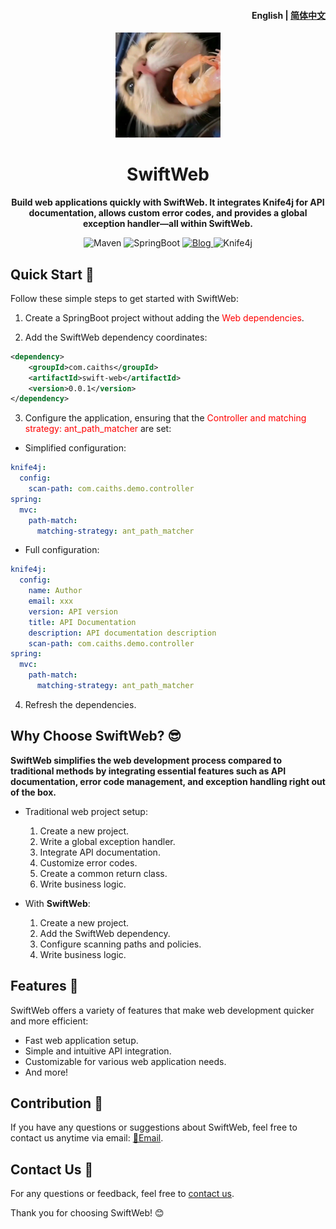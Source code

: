 <h4 align="right"><strong>English</strong> | <a href="README_CN.md">简体中文</a></h4>

<p align="center">
    <img src="favicon.jpg" width="168"/>
</p>

<h1 align="center">SwiftWeb</h1>
<p align="center"><strong>Build web applications quickly with SwiftWeb. It integrates Knife4j for API documentation, allows custom error codes, and provides a global exception handler—all within SwiftWeb.</strong></p>

<div align="center">
    <img alt="Maven" src="https://raster.shields.io/badge/Maven-3.8.1-red.svg"/>
    <img alt="SpringBoot" src="https://raster.shields.io/badge/SpringBoot-2.7+-green.svg"/>
    <a href="https://blog.caiths.com/">
        <img alt="Blog" src="https://raster.shields.io/badge/Blog-poboll-blue.svg"/>
    </a>
    <img alt="Knife4j" src="https://raster.shields.io/badge/Knife4j-3.0+-orange.svg"/>
</div>

## Quick Start 🏁

Follow these simple steps to get started with SwiftWeb:

1. Create a SpringBoot project without adding the <span style="color:red">Web dependencies</span>.

2. Add the SwiftWeb dependency coordinates:

```xml
<dependency>
    <groupId>com.caiths</groupId>
    <artifactId>swift-web</artifactId>
    <version>0.0.1</version>
</dependency>
```

3. Configure the application, ensuring that the <span style="color: red">Controller and matching strategy: ant_path_matcher</span> are set:

- Simplified configuration:

```yml
knife4j:
  config:
    scan-path: com.caiths.demo.controller
spring:
  mvc:
    path-match:
      matching-strategy: ant_path_matcher
```

- Full configuration:

```yml
knife4j:
  config:
    name: Author
    email: xxx
    version: API version
    title: API Documentation
    description: API documentation description
    scan-path: com.caiths.demo.controller
spring:
  mvc:
    path-match:
      matching-strategy: ant_path_matcher
```

4. Refresh the dependencies.

## Why Choose SwiftWeb? 😎

**SwiftWeb simplifies the web development process compared to traditional methods by integrating essential features such as API documentation, error code management, and exception handling right out of the box.**

- Traditional web project setup:

    1. Create a new project.
    2. Write a global exception handler.
    3. Integrate API documentation.
    4. Customize error codes.
    5. Create a common return class.
    6. Write business logic.

- With **SwiftWeb**:

    1. Create a new project.
    2. Add the SwiftWeb dependency.
    3. Configure scanning paths and policies.
    4. Write business logic.

## Features 🌟

SwiftWeb offers a variety of features that make web development quicker and more efficient:

- Fast web application setup.
- Simple and intuitive API integration.
- Customizable for various web application needs.
- And more!

## Contribution 🤝

If you have any questions or suggestions about SwiftWeb, feel free to contact us anytime via email: [📩Email](mailto:caiths@icloud.com).

## Contact Us 📩

For any questions or feedback, feel free to [contact us](mailto:caiths@icloud.com).

Thank you for choosing SwiftWeb! 😊